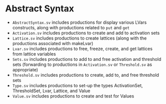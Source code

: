 # Abstract Syntax

+ `AbstractSyntax.sv` includes productions for display various LVars constructs, along with productions related to `put` and `get`
+ `Activation.sv` includes productions to create and add to activation sets
+ `Lattice.sv` includes productions to create lattices (along with the productions associated with makeLvar)
+ `Lvar.sv` includes productions to free, freeze, create, and get lattices from lattice variables
+ `Sets.sv` includes productions to add to and free activation and threshold sets (forwarding to productions in `Activation.sv` or `Threshold.sv` as appropriate)
+ `Threshold.sv` includes productions to create, add to, and free threshold sets
+ `Type.sv` includes productions to set-up the types ActivationSet, ThresholdSet, Lvar, Lattice, and Value
+ `Value.sv` includes productions to create and test for Values
